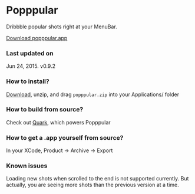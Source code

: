 # Popppular
Dribbble popular shots right at your MenuBar.

[Download popppular.app][dl]

### Last updated on
Jun 24, 2015. v0.9.2

### How to install?
[Download][dl], unzip, and drag `popppular.zip` into your Applications/ folder

### How to build from source?
Check out [Quark][qk], which powers Popppular

### How to get a .app yourself from source?
In your XCode, Product -> Archive -> Export

### Known issues
Loading new shots when scrolled to the end is not supported currently. But actually, you are seeing more shots than the previous version at a time.


[dl]: https://github.com/angusjune/Popppular/releases/download/v0.9.2/popppular.zip
[qk]: https://github.com/HackPlan/quark-shell-mac

